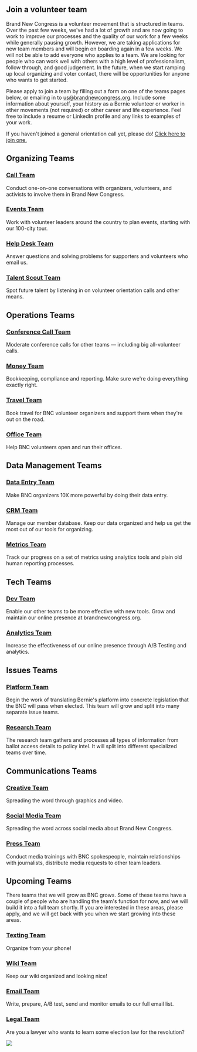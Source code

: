<head>
    <meta charset="utf-8">
    <meta content="IE=edge" http-equiv="X-UA-Compatible">
    <meta content="width=device-width, initial-scale=1" name="viewport">
    <meta content="Let's elect a Brand New Congress that works for all." name="description">
    <meta content="brand, new, congress, bernie, sanders, political, revolution, elect, progressive, 2016, democrat" name="keywords">
    <meta content="Brand New Congress" name="author">
    <!--     Meta tags for Facebook   -->
    <meta content="http://brandnewcongress.org/teams" property="og:url">
    <meta content="website" property="og:type">
    <meta content="Brand New Congress" property="og:title">
    <meta content="Let's elect a Brand New Congress that works for all." property="og:description">
    <meta content="http://brandnewcongress.github.io/assets/img/bnc-fb-share-img.png" property="og:image">
    <!-- font-awesome-icon-font-->
    <link rel="stylesheet" href="https://maxcdn.bootstrapcdn.com/font-awesome/4.5.0/css/font-awesome.min.css">
    <title>Brand New Congress | Teams</title>
    <link href='https://fonts.googleapis.com/css?family=Open+Sans:400,700,800,300,600,400italic' rel='stylesheet' type='text/css'>
    <link href="/static-assets/css/toolkit-minimal.css" rel="stylesheet">
    <link href="/static-assets/css/application-minimal.css" rel="stylesheet">
    <link rel="stylesheet" type="text/css" href="/static-assets/css/custom.css">
</head>

<body>

## Join a volunteer team

Brand New Congress is a volunteer movement that is structured in teams. Over the past few weeks, we've had a lot of growth and are now going to work to improve our processes and the quality of our work for a few weeks while generally pausing growth. However, we are taking applications for new team members and will begin on boarding again in a few weeks. We will not be able to add everyone who applies to a team. We are looking for people who can work well with others with a high level of professionalism, follow through, and good judgement. In the future, when we start ramping up local organizing and voter contact, there will be opportunities for anyone who wants to get started.

Please apply to join a team by filling out a form on one of the teams pages below, or emailing in to [us@brandnewcongress.org](mailto:us@brandnewcongress.org). Include some information about yourself, your history as a Bernie volunteer or worker in other movements (not required) or other career and life experience. Feel free to include a resume or LinkedIn profile and any links to examples of your work.

If you haven't joined a general orientation call yet, please do! [Click here to join one.](/call)

## Organizing Teams

### [Call Team](/callteam)
Conduct one-on-one conversations with organizers, volunteers, and activists to involve them in Brand New Congress.

### [Events Team](/eventsteam)
Work with volunteer leaders around the country to plan events, starting with our 100-city tour.

### [Help Desk Team](/helpdesk)
Answer questions and solving problems for supporters and volunteers who email us.

### [Talent Scout Team](/talentteam)
Spot future talent by listening in on volunteer orientation calls and other means.

## Operations Teams 

### [Conference Call Team](/conferencecallteam)
Moderate conference calls for other teams &mdash; including big all-volunteer calls.

### [Money Team](/moneyteam)
Bookkeeping, compliance and reporting. Make sure we're doing everything exactly right.

### [Travel Team](/travelteam)
Book travel for BNC volunteer organizers and support them when they're out on the road.

### [Office Team](/officeteam)
Help BNC volunteers open and run their offices.

## Data Management Teams

### [Data Entry Team](/dataentryteam)
Make BNC organizers 10X more powerful by doing their data entry.

### [CRM Team](/crmteam)
Manage our member database. Keep our data organized and help us get the most out of our tools for organizing.

### [Metrics Team](/analytics_team)
Track our progress on a set of metrics using analytics tools and plain old human reporting processes.

## Tech Teams

### [Dev Team](https://github.com/BrandNewCongress/welcome/blob/master/README.md)
Enable our other teams to be more effective with new tools. Grow and maintain our online presence at brandnewcongress.org.

### [Analytics Team](/abtesting)
Increase the effectiveness of our online presence through A/B Testing and analytics.

## Issues Teams

### [Platform Team](/platformteam)
Begin the work of translating Bernie's platform into concrete legislation that the BNC will pass when elected. This team will grow and split into many separate issue teams.

### [Research Team](/researchteam)
The research team gathers and processes all types of information from ballot access details to policy intel. It will split into different specialized teams over time.

## Communications Teams

### [Creative Team](/creative_team)
Spreading the word through graphics and video. 

### [Social Media Team](/social_media)
Spreading the word across social media about Brand New Congress. 

### [Press Team](/pressteam)
Conduct media trainings with BNC spokespeople, maintain relationships with journalists, distribute media requests to other team leaders.

## Upcoming Teams

There teams that we will grow as BNC grows. Some of these teams have a couple of people who are handling the team's function for now, and we will build it into a full team shortly. If you are interested in these areas, please apply, and we will get back with you when we start growing into these areas.

### [Texting Team](/textingteam)
Organize from your phone!

### [Wiki Team](/wikiteam)
Keep our wiki organized and looking nice!

### [Email Team](/email_team)
Write, prepare, A/B test, send and monitor emails to our full email list.

### [Legal Team](/legal_team)
Are you a lawyer who wants to learn some election law for the revolution?

<img src="/static-assets/img/teamgraphic.png" class="team-graphic">

</body>